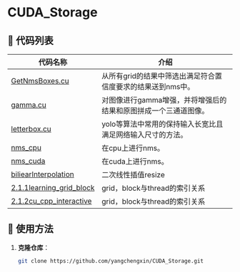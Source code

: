 # CUDA_Storage

## 📌 代码列表

| **代码名称** | **介绍** |
|-------------|---------|
| [GetNmsBoxes.cu](https://github.com/yangchengxin/CUDA_Storage/blob/main/GetNmsBoxes.cu) | 从所有grid的结果中筛选出满足符合置信度要求的结果送到nms中。 |
| [gamma.cu](https://github.com/yangchengxin/CUDA_Storage/blob/main/gamma.cu) | 对图像进行gamma增强，并将增强后的结果和原图拼成一个三通道图像。 |
| [letterbox.cu](https://github.com/yangchengxin/CUDA_Storage/blob/main/letterbox.cu) | yolo等算法中常用的保持输入长宽比且满足网络输入尺寸的方法。 |
| [nms_cpu](https://github.com/yangchengxin/CUDA_Storage/blob/main/nms_cpu.cpp) | 在cpu上进行nms。 |
| [nms_cuda](https://github.com/yangchengxin/CUDA_Storage/blob/main/nms_cuda.cu) | 在cuda上进行nms。 |
| [biliearInterpolation](https://github.com/yangchengxin/CUDA_Storage/tree/main/bilinear) | 二次线性插值resize |
| [2.1.1learning_grid_block](https://github.com/yangchengxin/CUDA_Storage/tree/main/2.1.1learning_grid_block) | grid，block与thread的索引关系 |
| [2.1.2cu_cpp_interactive](https://github.com/yangchengxin/CUDA_Storage/tree/main/2.1.1learning_grid_block) | grid，block与thread的索引关系 |

## 📌 使用方法
1. **克隆仓库**：
   ```sh
   git clone https://github.com/yangchengxin/CUDA_Storage.git
